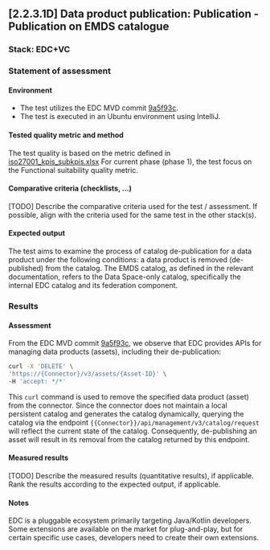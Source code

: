 ## [2.2.3.1D] Data product publication: Publication - Publication on EMDS catalogue
### Stack: EDC+VC
### Statement of assessment
#### Environment
- The test utilizes the EDC MVD commit [9a5f93c](https://github.com/eclipse-edc/MinimumViableDataspace/commit/9a5f93c89cf5624cc4bf8eaa024a29da9b8e3d12).
- The test is executed in an Ubuntu environment using IntelliJ.
#### Tested quality metric and method
The test quality is based on the metric defined in [iso27001_kpis_subkpis.xlsx](../../../../../design_decisions/background_info/iso27001_kpis_subkpis.xlsx)
For current phase (phase 1), the test focus on the Functional suitability quality metric.
#### Comparative criteria (checklists, ...)
[TODO] Describe the comparative criteria used for the test / assessment. If possible, align with the criteria used for the same test in the other stack(s).

#### Expected output
The test aims to examine the process of catalog de-publication for a data product under the following conditions: a data product is removed (de-published) from the catalog. The EMDS catalog, as defined in the relevant documentation, refers to the Data Space-only catalog, specifically the internal EDC catalog and its federation component.

### Results
#### Assessment

From the EDC MVD commit [9a5f93c](https://github.com/eclipse-edc/MinimumViableDataspace/commit/9a5f93c89cf5624cc4bf8eaa024a29da9b8e3d12), we observe that EDC provides APIs for managing data products (assets), including their de-publication:

```sh
curl -X 'DELETE' \
'https://{Connector}/v3/assets/{Asset-ID}' \
-H 'accept: */*'
```

This `curl` command is used to remove the specified data product (asset) from the connector. Since the connector does not maintain a local persistent catalog and generates the catalog dynamically, querying the catalog via the endpoint `{{Connector}}/api/management/v3/catalog/request` will reflect the current state of the catalog. Consequently, de-publishing an asset will result in its removal from the catalog returned by this endpoint.

#### Measured results
[TODO] Describe the measured results (quantitative results), if applicable. Rank the results according to the expected output, if applicable.

#### Notes
EDC is a pluggable ecosystem primarily targeting Java/Kotlin developers. Some extensions are available on the market for plug-and-play, but for certain specific use cases, developers need to create their own extensions.